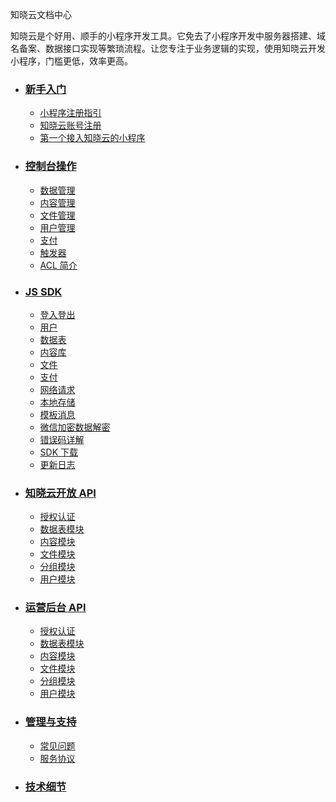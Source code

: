<div class="doc-wrapper">
  <section class="doc-header">
    <p class="doc-title">
      知晓云文档中心
    </p>
    <p class="doc-desc">
      知晓云是个好用、顺手的小程序开发工具。它免去了小程序开发中服务器搭建、域名备案、数据接口实现等繁琐流程。让您专注于业务逻辑的实现，使用知晓云开发小程序，门槛更低，效率更高。
    </p>
  </section>

  <ul class="doc-detail">
    <li>
      <h3>
        <a href="/newbies/README.md/">新手入门</a>
      </h3>
      <ul class="doc-newbie doc-detail-item">
        <li>
          <a href="/newbies/README.md#小程序注册指引">小程序注册指引</a>
        </li>
        <li>
          <a href="/newbies/README.md#知晓云账号注册">知晓云账号注册</a>
        </li>
        <li>
          <a href="/newbies/README.md#第一个接入知晓云的小程序">第一个接入知晓云的小程序</a>
        </li>
      </ul>
    </li>
    <li>
      <h3>
        <a href="/dashboard/README.md/">控制台操作</a>
      </h3>
      <ul class="doc-dashboard doc-detail-item">
        <li>
          <a href="/dashboard/schema.md/">数据管理</a>
        </li>
        <li>
          <a href="/dashboard/content.md/">内容管理</a>
        </li>
        <li>
          <a href="/dashboard/file.md/">文件管理</a>
        </li>
        <li>
          <a href="/dashboard/user.md/">用户管理</a>
        </li>
        <li>
          <a href="/dashboard/payment.md/">支付</a>
        </li>
        <li>
          <a href="/dashboard/trigger.md/">触发器</a>
        </li>
        <li>
          <a href="/dashboard/acl.md/">ACL 简介</a>
        </li>
      </ul>
    </li>
    <li>
      <h3>
        <a href="/js-sdk/">JS SDK</a>
      </h3>
      <ul class="doc-js-sdk doc-detail-item">
        <li>
          <a href="/js-sdk/signin-signout.md/">登入登出</a>
        </li>
        <li>
          <a href="/js-sdk/user.md/">用户</a>
        </li>
        <li>
          <a href="/js-sdk/schema/README.md/">数据表</a>
        </li>
        <li>
          <a href="/js-sdk/content/README.md/">内容库</a>
        </li>
        <li>
          <a href="/js-sdk/file/README.md/">文件</a>
        </li>
        <li>
          <a href="/js-sdk/payment/README.md/">支付</a>
        </li>
        <li>
          <a href="/js-sdk/request.md/">网络请求</a>
        </li>
        <li>
          <a href="/js-sdk/local-storage.md/">本地存储</a>
        </li>
        <li>
          <a href="/js-sdk/template-message.md/">模板消息</a>
        </li>
      </ul>
      <ul class="doc-js-sdk doc-detail-item">
        <li>
          <a href="/js-sdk/wechat-decrypt.md/">微信加密数据解密</a>
        </li>
        <li>
          <a href="/js-sdk/error-code.md/">错误码详解</a>
        </li>
        <li>
          <a href="/js-sdk/download-sdk.md/">SDK 下载</a>
        </li>
        <li>
          <a href="https://github.com/ifanrx/hydrogen-js-sdk/blob/master/CHANGELOG.md">更新日志</a>
        </li>
      </ul>
    </li>
    <li>
      <h3>
        <a href="/open-api/README.md/">知晓云开放 API</a>
      </h3>
      <ul class="doc-open-api doc-detail-item">
        <li>
          <a href="/open-api/authentication.md/">授权认证</a>
        </li>
        <li>
          <a href="/open-api/data/README.md/">数据表模块</a>
        </li>
        <li>
          <a href="/open-api/content/README.md/">内容模块</a>
        </li>
        <li>
          <a href="/open-api/file/README.md/">文件模块</a>
        </li>
        <li>
          <a href="/open-api/group/README.md/">分组模块</a>
        </li>
        <li>
          <a href="/open-api/user.md/">用户模块</a>
        </li>
      </ul>
    </li>
    <li>
      <h3>
        <a href="/user-dash/README.md/">运营后台 API</a>
      </h3>
      <ul class="doc-user-dash doc-detail-item">
        <li>
          <a href="/user-dash/authentication.md/">授权认证</a>
        </li>
        <li>
          <a href="/user-dash/data/README.md/">数据表模块</a>
        </li>
        <li>
          <a href="/user-dash/content/README.md/">内容模块</a>
        </li>
        <li>
          <a href="/user-dash/file/README.md/">文件模块</a>
        </li>
        <li>
          <a href="/user-dash/group/README.md/">分组模块</a>
        </li>
        <li>
          <a href="/user-dash/user.md/">用户模块</a>
        </li>
      </ul>
    </li>
    <li>
      <h3>
        <a href="/support/README.md/">管理与支持</a>
      </h3>
      <ul class="doc-support doc-detail-item">
        <li>
          <a href="/support/qA.md/"> 常见问题</a>
        </li>
        <li>
          <a href="/support/terms.md/">服务协议</a>
        </li>
      </ul>
    </li>
    <li>
      <h3>
        <a href="/technical-notes.md/">技术细节</a>
      </h3>
   </li>
   </ul>
</div>
